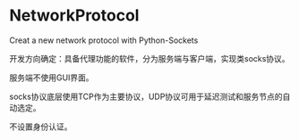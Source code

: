 # NetworkProtocol
Creat a new network protocol with Python-Sockets

开发方向确定：具备代理功能的软件，分为服务端与客户端，实现类socks协议。

服务端不使用GUI界面。

socks协议底层使用TCP作为主要协议，UDP协议可用于延迟测试和服务节点的自动选定。

不设置身份认证。

